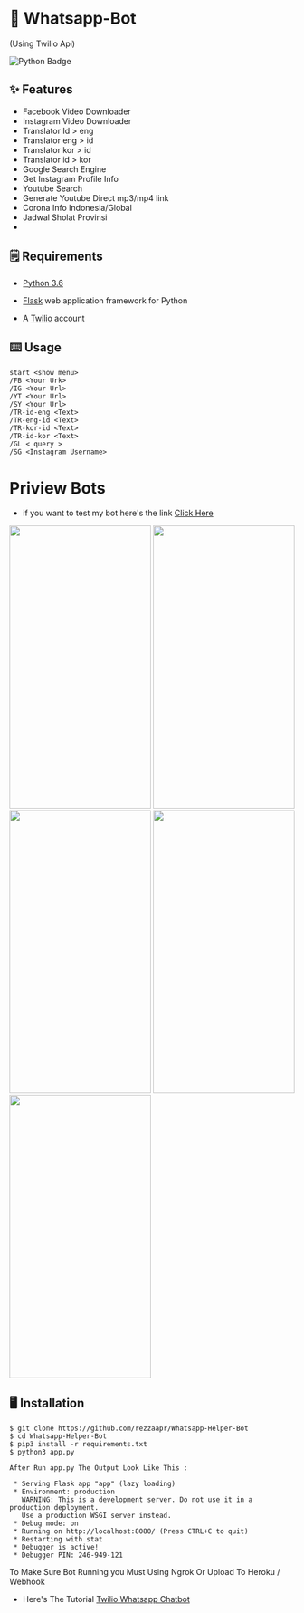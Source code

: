 # 🤖 Whatsapp-Bot
(Using Twilio Api)

![Python Badge](https://img.shields.io/badge/Made%20with-Python-blue)



## ✨ Features
- Facebook Video Downloader 
- Instagram Video Downloader
- Translator Id > eng 
- Translator eng > id
- Translator kor > id
- Translator id > kor
- Google Search Engine 
- Get Instagram Profile Info
- Youtube Search
- Generate Youtube Direct mp3/mp4 link
- Corona Info Indonesia/Global
- Jadwal Sholat Provinsi
- 

## 🗒️ Requirements
* [Python 3.6](https://www.python.org/downloads/) 

* [Flask](https://palletsprojects.com/p/flask/) web application framework for Python

* A [Twilio](https://www.twilio.com/) account

## ⌨️ Usage
```
start <show menu>
/FB <Your Urk>
/IG <Your Url>
/YT <Your Url>
/SY <Your Url>
/TR-id-eng <Text>
/TR-eng-id <Text>
/TR-kor-id <Text>
/TR-id-kor <Text>
/GL < query >
/SG <Instagram Username>
 ```
 
 # Priview Bots
- if you want to test my bot here's the link [Click Here](https://api.whatsapp.com/send?phone=14155238886&text=join+government-would) 

<img src="https://user-images.githubusercontent.com/58212770/81090342-c764f400-8f27-11ea-9702-7e4cd5ba1f01.png" height="500" width="250">  <img src="https://user-images.githubusercontent.com/58212770/81090386-d8ae0080-8f27-11ea-8178-956b962a480d.png" height="500" width="250"> <img src="https://user-images.githubusercontent.com/58212770/81094712-1f9ef480-8f2e-11ea-9638-88123a502c62.png" height="500" width="250"> <img src="https://user-images.githubusercontent.com/58212770/81094715-20d02180-8f2e-11ea-8e92-fa71f5f97369.png" height="500" width="250"> <img src="https://user-images.githubusercontent.com/58212770/81094726-2463a880-8f2e-11ea-8080-12eec8885a33.png" height="500" width="250">


## 🖥️ Installation
```
$ git clone https://github.com/rezzaapr/Whatsapp-Helper-Bot
$ cd Whatsapp-Helper-Bot
$ pip3 install -r requirements.txt
$ python3 app.py

After Run app.py The Output Look Like This :

 * Serving Flask app "app" (lazy loading)
 * Environment: production
   WARNING: This is a development server. Do not use it in a production deployment.
   Use a production WSGI server instead.
 * Debug mode: on
 * Running on http://localhost:8080/ (Press CTRL+C to quit)
 * Restarting with stat
 * Debugger is active!
 * Debugger PIN: 246-949-121
 ```
 To Make Sure Bot Running you Must Using Ngrok Or Upload To Heroku / Webhook
 
 * Here's The Tutorial  [Twilio Whatsapp Chatbot](https://www.twilio.com/blog/build-a-whatsapp-chatbot-with-python-flask-and-twilio)

 
